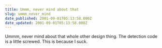 ```yaml
---
title: Ummm, never mind about that
slug: ummm_never_mind
date_published: 2001-09-01T05:13:58.000Z
date_updated: 2001-09-01T05:13:58.000Z
---
```


Ummm, never mind about that whole other design thing. The detection code is a little screwed. This is because I suck.
